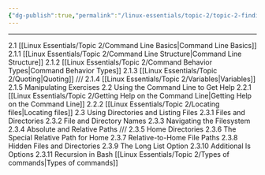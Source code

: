 ```yaml
---
{"dg-publish":true,"permalink":"/linux-essentials/topic-2/topic-2-finding-your-way-on-a-linux-system/","pinned":"true"}
---
```


---
2.1 [[Linux Essentials/Topic 2/Command Line Basics\|Command Line Basics]]
	2.1.1 [[Linux Essentials/Topic 2/Command Line Structure\|Command Line Structure]]
	2.1.2 [[Linux Essentials/Topic 2/Command Behavior Types\|Command Behavior Types]]
	2.1.3 [[Linux Essentials/Topic 2/Quoting\|Quoting]]
	///
	2.1.4 [[Linux Essentials/Topic 2/Variables\|Variables]]
	2.1.5 Manipulating Exercises
2.2 Using the Command Line to Get Help
	2.2.1 [[Linux Essentials/Topic 2/Getting Help on the Command Line\|Getting Help on the Command Line]]
	2.2.2 [[Linux Essentials/Topic 2/Locating files\|Locating files]]
2.3 Using Directories and Listing Files
	2.3.1 Files and Directories
	2.3.2 File and Directory Names
	2.3.3 Navigating the Filesystem
	2.3.4 Absolute and Relative Paths
	///
	2.3.5  Home Directories
	2.3.6 The Special Relative Path for Home
	2.3.7 Relative-to-Home File Paths
	2.3.8 Hidden Files and Directories
	2.3.9 The Long List Option
	2.3.10 Additional ls Options
	2.3.11 Recursion in Bash
[[Linux Essentials/Topic 2/Types of commands\|Types of commands]]